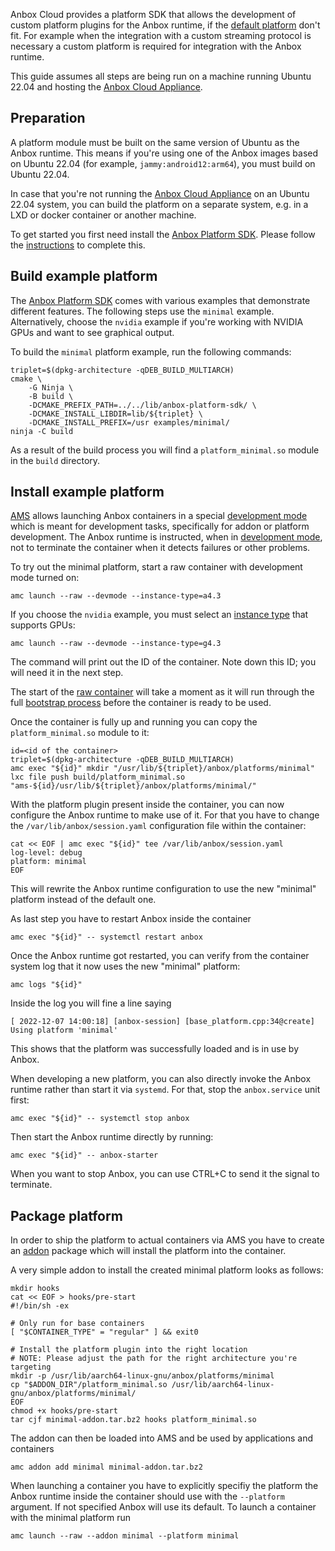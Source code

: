 Anbox Cloud provides a platform SDK that allows the development of custom platform plugins for the Anbox runtime, if the [default platform](https://anbox-cloud.io/docs/ref/platforms) don't fit. For example when the integration with a custom streaming protocol is necessary a custom platform is required for integration with the Anbox runtime.

This guide assumes all steps are being run on a machine running Ubuntu 22.04 and hosting the [Anbox Cloud Appliance](https://discourse.ubuntu.com/t/install-appliance/22681).

## Preparation

A platform module must be built on the same version of Ubuntu as the Anbox runtime. This means if you're using one of the Anbox images based on Ubuntu 22.04 (for example, `jammy:android12:arm64`), you must build on Ubuntu 22.04.

In case that you're not running the [Anbox Cloud Appliance](https://discourse.ubuntu.com/t/install-appliance/22681) on an Ubuntu 22.04 system, you can build the platform on a separate system, e.g. in a LXD or docker container or another machine.

To get started you first need install the [Anbox Platform SDK](https://github.com/anbox-cloud/anbox-platform-sdk). Please follow the [instructions](https://discourse.ubuntu.com/t/anbox-cloud-sdks/17844#anbox-platform-sdk) to complete this.

## Build example platform

The [Anbox Platform SDK](https://github.com/anbox-cloud/anbox-platform-sdk) comes with various examples that demonstrate different features. The following steps use the `minimal` example. Alternatively, choose the `nvidia` example if you're working with NVIDIA GPUs and want to see graphical output.

To build the `minimal` platform example, run the following commands:

    triplet=$(dpkg-architecture -qDEB_BUILD_MULTIARCH)
    cmake \
        -G Ninja \
        -B build \
        -DCMAKE_PREFIX_PATH=../../lib/anbox-platform-sdk/ \
        -DCMAKE_INSTALL_LIBDIR=lib/${triplet} \
        -DCMAKE_INSTALL_PREFIX=/usr examples/minimal/
    ninja -C build

As a result of the build process you will find a `platform_minimal.so` module in the `build` directory.

## Install example platform

[AMS](https://discourse.ubuntu.com/t/about-ams/24321) allows launching Anbox containers in a special [development mode](https://anbox-cloud.io/docs/exp/containers#dev-mode) which is meant for development tasks, specifically for addon or platform development. The Anbox runtime is instructed, when in [development mode](https://anbox-cloud.io/docs/exp/containers#dev-mode), not to terminate the container when it detects failures or other problems.

To try out the minimal platform, start a raw container with development mode turned on:

    amc launch --raw --devmode --instance-type=a4.3

If you choose the `nvidia` example, you must select an [instance type](https://discourse.ubuntu.com/t/instance-types/17764) that supports GPUs:

    amc launch --raw --devmode --instance-type=g4.3

The command will print out the ID of the container. Note down this ID; you will need it in the next step.

The start of the [raw container](https://discourse.ubuntu.com/t/managing-containers/17763#application-vs-raw) will take a moment as it will run through the full [bootstrap process](https://discourse.ubuntu.com/t/managing-applications/17760#bootstrap) before the container is ready to be used.

Once the container is fully up and running you can copy the `platform_minimal.so` module to it:

    id=<id of the container>
    triplet=$(dpkg-architecture -qDEB_BUILD_MULTIARCH)
    amc exec "${id}" mkdir "/usr/lib/${triplet}/anbox/platforms/minimal"
    lxc file push build/platform_minimal.so "ams-${id}/usr/lib/${triplet}/anbox/platforms/minimal/"

With the platform plugin present inside the container, you can now configure the Anbox runtime to make use of it. For that you have to change the `/var/lib/anbox/session.yaml` configuration file within the container:

    cat << EOF | amc exec "${id}" tee /var/lib/anbox/session.yaml
    log-level: debug
    platform: minimal
    EOF

This will rewrite the Anbox runtime configuration to use the new "minimal" platform instead of the default one.

As last step you have to restart Anbox inside the container

    amc exec "${id}" -- systemctl restart anbox

Once the Anbox runtime got restarted, you can verify from the container system log that it now uses the new "minimal" platform:

    amc logs "${id}"

Inside the log you will fine a line saying

    [ 2022-12-07 14:00:18] [anbox-session] [base_platform.cpp:34@create] Using platform 'minimal'

This shows that the platform was successfully loaded and is in use by Anbox.

When developing a new platform, you can also directly invoke the Anbox runtime rather than start it via `systemd`. For that, stop the `anbox.service` unit first:

    amc exec "${id}" -- systemctl stop anbox

Then start the Anbox runtime directly by running:

    amc exec "${id}" -- anbox-starter

When you want to stop Anbox, you can use CTRL+C to send it the signal to terminate.

## Package platform

In order to ship the platform to actual containers via AMS you have to create an [addon](https://discourse.ubuntu.com/t/managing-addons/17759) package which will install the platform into the container.

A very simple addon to install the created minimal platform looks as follows:

    mkdir hooks
    cat << EOF > hooks/pre-start
    #!/bin/sh -ex

    # Only run for base containers
    [ "$CONTAINER_TYPE" = "regular" ] && exit0

    # Install the platform plugin into the right location
    # NOTE: Please adjust the path for the right architecture you're targeting
    mkdir -p /usr/lib/aarch64-linux-gnu/anbox/platforms/minimal
    cp "$ADDON_DIR"/platform_minimal.so /usr/lib/aarch64-linux-gnu/anbox/platforms/minimal/
    EOF
    chmod +x hooks/pre-start
    tar cjf minimal-addon.tar.bz2 hooks platform_minimal.so

The addon can then be loaded into AMS and be used by applications and containers

    amc addon add minimal minimal-addon.tar.bz2

When launching a container you have to explicitly specifiy the platform the Anbox runtime inside the container should use with the `--platform` argument. If not specified Anbox will use its default. To launch a container with the minimal platform run

    amc launch --raw --addon minimal --platform minimal
